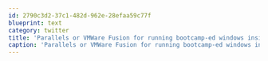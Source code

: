 ```yaml
---
id: 2790c3d2-37c1-482d-962e-28efaa59c77f
blueprint: text
category: twitter
title: 'Parallels or VMWare Fusion for running bootcamp-ed windows inside of OSX? Go!'
caption: 'Parallels or VMWare Fusion for running bootcamp-ed windows inside of OSX? Go!'
---
```

